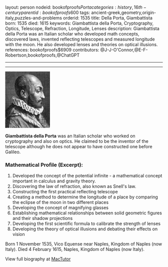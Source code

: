 layout: person
nodeid: bookofproofs$Porta
categories: history,16th-century
parentid: bookofproofs$600
tags: ancient-greek,geometry,origin-italy,puzzles-and-problems
orderid: 1535
title: Della Porta, Giambattista
born: 1535
died: 1615
keywords: Giambattista della Porta, Cryptography, Optics, Telescope, Refraction, Longitude, Lenses
description: Giambattista della Porta was an Italian scholar who developed math concepts, discovered laws, invented reflecting telescopes and measured longitude with the moon. He also developed lenses and theories on optical illusions.
references: bookofproofs$6909
contributors: @J-J-O'Connor,@E-F-Robertson,bookofproofs,@ChatGPT

---



---

![Porta.jpg](https://github.com/bookofproofs/bookofproofs.github.io/blob/main/_sources/_assets/images/portraits/Porta.jpg?raw=true)

**Giambattista della Porta** was an Italian scholar who worked on cryptography and also on optics. He claimed to be the inventor of the telescope although he does not appear to have constructed one before Galileo.

### Mathematical Profile (Excerpt):
1) Developed the concept of the potential infinite - a mathematical concept important in calculus and gravity theory.
2) Discovering the law of refraction, also known as Snell's law. 
3) Constructing the first practical reflecting telescope
4) Creating a method to determine the longitude of a place by comparing the eclipse of the moon in two different places
5) Developing the concept of magnifying glasses
6) Establishing mathematical relationships between solid geometric figures and their shadow projections
7) Developing the first scientific formula to calibrate the strength of lenses 
8) Developing the theory of optical illusions and debating their effects on vision

Born 1 November 1535, Vico Equense near Naples, Kingdom of Naples (now Italy). Died 4 February 1615, Naples, Kingdom of Naples (now Italy).

View full biography at [MacTutor](https://mathshistory.st-andrews.ac.uk/Biographies/Porta/)
